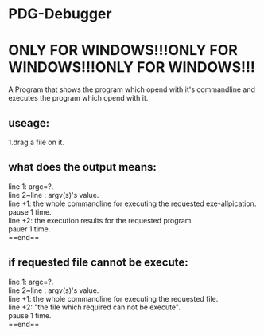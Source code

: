 # PDG-Debugger
# ONLY FOR WINDOWS!!!ONLY FOR WINDOWS!!!ONLY FOR WINDOWS!!!
A Program that shows the program which opend with it's commandline and executes the program which opend with it.  
## useage:  
1.drag a file on it.  
## what does the output means:
line 1: argc=?.  
line 2~line <argc>: argv(s)'s value.  
line <argc>+1: the whole commandline for executing the requested exe-allpication.  
pause 1 time.  
line <argc>+2: the execution results for the requested program.  
pauer 1 time.  
==end==  
## if requested file cannot be execute:
line 1: argc=?.  
line 2~line <argc>: argv(s)'s value.  
line <argc>+1: the whole commandline for executing the requested file.  
line <argc>+2: "the file which required can not be execute".  
pause 1 time.  
==end==
